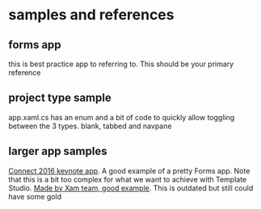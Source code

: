 # samples and references

## forms app

this is best practice app to referring to.  This should be your primary reference

## project type sample

app.xaml.cs has an enum and a bit of code to quickly allow toggling between the 3 types.  blank, tabbed and navpane

## larger app samples

[Connect 2016 keynote app](https://github.com/Microsoft/BikeSharing360_MobileApps).  A good example of a pretty Forms app. Note that this is a bit too complex for what we want to achieve with Template Studio.
[Made by Xam team, good example](https://github.com/xamarinhq/app-evolve).  This is outdated but still could have some gold